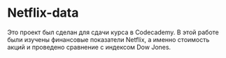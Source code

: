 # Netflix-data
Это проект был сделан для сдачи курса в Сodecademy. 
В этой работе были изучены финансовые показатели Netflix, а именно стоимость акций и проведено сравнение с индексом Dow Jones. 
